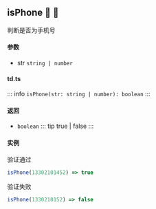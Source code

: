 ## isPhone :tada: :100: 
判断是否为手机号
#### 参数 
- str `string | number`  
#### td.ts
::: info
`isPhone(str: string | number): boolean`
:::
#### 返回 
- `boolean` 
::: tip
true | false
:::
#### 实例 
验证通过


```ts
isPhone(13302101452) => true
```
验证失败


```ts
isPhone(1330210152) => false
```
